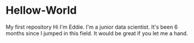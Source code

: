 # Hellow-World
My first repository
Hi I'm Eddie. I'm a junior data scientist. It's been 6 months since I jumped in this field. It would be great if you let me a hand.
